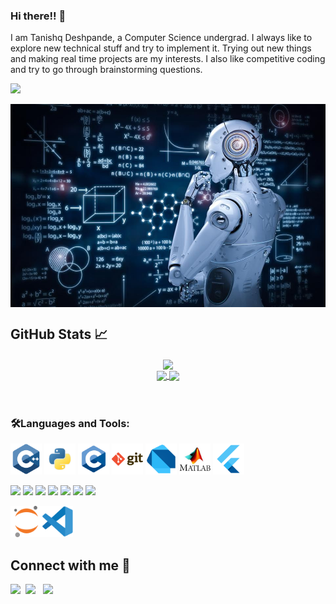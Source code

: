 ### Hi there!! 👋
I am Tanishq Deshpande, a Computer Science undergrad. I always like to explore new technical stuff and try to implement it. Trying out new things and making real time projects are my interests. I also like competitive coding and try to go through brainstorming questions. 


<!-- Typing SVG by DenverCoder1 - https://github.com/DenverCoder1/readme-typing-svg -->
<p>
  <a href="https://github.com/DenverCoder1/readme-typing-svg"><img src="https://readme-typing-svg.herokuapp.com/?lines=AI/ML+Enthusiast;Data+Science+Enthusiast;Flutter+Developer;Python+Programmer"></a>
</p>

<img align="center" src="https://github.com/tanishq252/tanishq252/blob/main/ml.jpg" width="800">

## GitHub Stats 📈
<div align="center">
  <a>
  <img align="center" src="https://github-readme-streak-stats.herokuapp.com/?user=tanishq252&theme=black-ice&hide_border=true" width="800">
  </a>
  <br/>
  <a href="https://github.com/tanishq252/github-readme-stats" style="margin-top:100px;">
<img align="center" src="https://github-readme-stats.vercel.app/api/top-langs/?username=tanishq252&theme=dark&count_private=true&hide_border=true&text_color=fff&icon_color=03e8fc&title_color=03e8fc" />
 </a>
 <a href="https://github.com/tanishq252/github-readme-stats">
    <img align="center" src="https://github-readme-stats.vercel.app/api?username=tanishq252&count_private=true&theme=dark&show_icons=true&hide_border=true&text_color=fff&icon_color=03e8fc&title_color=03e8fc&card_width=3&line_height=40" />
  </a>
</div>
<br/><br/>

<h3 align="left">🛠️Languages and Tools:</h3>
<p align="left">
<code><img height="50" src="https://raw.githubusercontent.com/github/explore/80688e429a7d4ef2fca1e82350fe8e3517d3494d/topics/cpp/cpp.png"></code>
<code><img height="50" src="https://raw.githubusercontent.com/github/explore/80688e429a7d4ef2fca1e82350fe8e3517d3494d/topics/python/python.png"></code>
<code><img height="50" src="https://raw.githubusercontent.com/github/explore/80688e429a7d4ef2fca1e82350fe8e3517d3494d/topics/c/c.png"></code>
<code><img height="50" src="https://raw.githubusercontent.com/github/explore/80688e429a7d4ef2fca1e82350fe8e3517d3494d/topics/git/git.png"></code>
<code><img height="50" src="https://raw.githubusercontent.com/github/explore/80688e429a7d4ef2fca1e82350fe8e3517d3494d/topics/dart/dart.png"></code>
<code><img height="50" src="https://raw.githubusercontent.com/github/explore/80688e429a7d4ef2fca1e82350fe8e3517d3494d/topics/matlab/matlab.png"></code>
<code><img height="50" src="https://raw.githubusercontent.com/github/explore/80688e429a7d4ef2fca1e82350fe8e3517d3494d/topics/flutter/flutter.png"></code>
  
  <code><img height="50" src="https://github.com/tomchen/stack-icons/blob/master/logos/firebase.svg"></code>
  <code><img height="50" src="https://github.com/tomchen/stack-icons/blob/master/logos/java.svg"></code>
  <code><img height="50" src="https://github.com/tomchen/stack-icons/blob/master/logos/r-lang..svg"></code>
  <code><img height="50" src="https://github.com/tomchen/stack-icons/blob/master/logos/mysql.svg"></code>
  <code><img height="50" src="https://github.com/tomchen/stack-icons/blob/master/logos/html-5.svg"></code>
  <code><img height="50" src="https://github.com/tomchen/stack-icons/blob/master/logos/css-3.svg"></code>
  <code><img height="50" src="https://github.com/tomchen/stack-icons/blob/master/logos/arduino.svg"></code>
  
<code><img height="50" src="https://github.com/devicons/devicon/blob/master/icons/jupyter/jupyter-original.svg" ></code><code><img height="50" src="https://github.com/devicons/devicon/blob/master/icons/vscode/vscode-original.svg"></code>


## Connect with me 🤝
[![](https://img.shields.io/badge/LinkedIn-0077B5?style=for-the-badge&logo=linkedin&logoColor=white)](https://www.linkedin.com/in/tanishq-deshpande-0ba147204/)&nbsp;&nbsp;[![](https://img.shields.io/badge/Instagram-E4405F?style=for-the-badge&logo=instagram&logoColor=white)](https://www.instagram.com/tanishq252002/)&nbsp;&nbsp;
[![](https://img.shields.io/badge/Gmail-D14836?style=for-the-badge&logo=gmail&logoColor=white)](https://mail.google.com/mail/?view=cm&fs=1&to=tanishq252002@gmail.com&su=Regarding&body=Hi%20Tanishq!)

